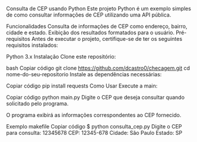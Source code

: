 Consulta de CEP usando Python
Este projeto Python é um exemplo simples de como consultar informações de CEP utilizando uma API pública.

Funcionalidades
Consulta de informações de CEP como endereço, bairro, cidade e estado.
Exibição dos resultados formatados para o usuário.
Pré-requisitos
Antes de executar o projeto, certifique-se de ter os seguintes requisitos instalados:

Python 3.x
Instalação
Clone este repositório:

bash
Copiar código
git clone https://github.com/dcastro0/checagem.git
cd nome-do-seu-repositorio
Instale as dependências necessárias:

Copiar código
pip install requests
Como Usar
Execute a main:

Copiar código
python main.py
Digite o CEP que deseja consultar quando solicitado pelo programa.

O programa exibirá as informações correspondentes ao CEP fornecido.

Exemplo
makefile
Copiar código
$ python consulta_cep.py
Digite o CEP para consulta: 12345678
CEP: 12345-678
Cidade: São Paulo
Estado: SP
